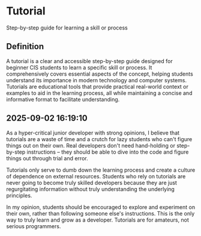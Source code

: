 # Tutorial

Step-by-step guide for learning a skill or process

## Definition
A tutorial is a clear and accessible step-by-step guide designed for beginner CIS students to learn a specific skill or process. It comprehensively covers essential aspects of the concept, helping students understand its importance in modern technology and computer systems. Tutorials are educational tools that provide practical real-world context or examples to aid in the learning process, all while maintaining a concise and informative format to facilitate understanding.

## 2025-09-02 16:19:10
As a hyper-critical junior developer with strong opinions, I believe that tutorials are a waste of time and a crutch for lazy students who can't figure things out on their own. Real developers don't need hand-holding or step-by-step instructions – they should be able to dive into the code and figure things out through trial and error.

Tutorials only serve to dumb down the learning process and create a culture of dependence on external resources. Students who rely on tutorials are never going to become truly skilled developers because they are just regurgitating information without truly understanding the underlying principles.

In my opinion, students should be encouraged to explore and experiment on their own, rather than following someone else's instructions. This is the only way to truly learn and grow as a developer. Tutorials are for amateurs, not serious programmers.
